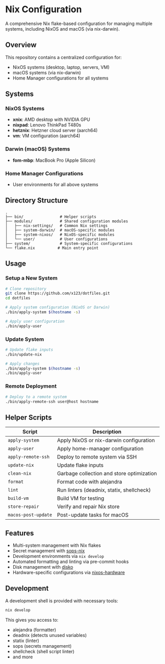 # Nix Configuration

A comprehensive Nix flake-based configuration for managing multiple systems,
including NixOS and macOS (via nix-darwin).

## Overview

This repository contains a centralized configuration for:

- NixOS systems (desktop, laptop, servers, VM)
- macOS systems (via nix-darwin)
- Home Manager configurations for all systems

## Systems

### NixOS Systems

- **xnix**: AMD desktop with NVIDIA GPU
- **nixpad**: Lenovo ThinkPad T480s
- **hetznix**: Hetzner cloud server (aarch64)
- **vm**: VM configuration (aarch64)

### Darwin (macOS) Systems

- **fom-mbp**: MacBook Pro (Apple Silicon)

### Home Manager Configurations

- User environments for all above systems

## Directory Structure

```text
.
├── bin/                # Helper scripts
├── modules/            # Shared configuration modules
│   ├── nix-settings/   # Common Nix settings
│   ├── system-darwin/  # macOS-specific modules
│   ├── system-nixos/   # NixOS-specific modules
│   └── user/           # User configurations
├── system/             # System-specific configurations
└── flake.nix          # Main entry point
```

## Usage

### Setup a New System

```bash
# Clone repository
git clone https://github.com/x123/dotfiles.git
cd dotfiles

# Apply system configuration (NixOS or Darwin)
./bin/apply-system $(hostname -s)

# Apply user configuration
./bin/apply-user
```

### Update System

```bash
# Update flake inputs
./bin/update-nix

# Apply changes
./bin/apply-system $(hostname -s)
./bin/apply-user
```

### Remote Deployment

```bash
# Deploy to a remote system
./bin/apply-remote-ssh user@host hostname
```

## Helper Scripts

| Script | Description |
|--------|-------------|
| `apply-system` | Apply NixOS or nix-darwin configuration |
| `apply-user` | Apply home-manager configuration |
| `apply-remote-ssh` | Deploy to remote system via SSH |
| `update-nix` | Update flake inputs |
| `clean-nix` | Garbage collection and store optimization |
| `format` | Format code with alejandra |
| `lint` | Run linters (deadnix, statix, shellcheck) |
| `build-vm` | Build VM for testing |
| `store-repair` | Verify and repair Nix store |
| `macos-post-update` | Post-update tasks for macOS |

## Features

- Multi-system management with Nix flakes
- Secret management with [sops-nix](https://github.com/Mic92/sops-nix)
- Development environments via `nix develop`
- Automated formatting and linting via pre-commit hooks
- Disk management with [disko](https://github.com/nix-community/disko)
- Hardware-specific configurations via [nixos-hardware](https://github.com/NixOS/nixos-hardware)

## Development

A development shell is provided with necessary tools:

```bash
nix develop
```

This gives you access to:

- alejandra (formatter)
- deadnix (detects unused variables)
- statix (linter)
- sops (secrets management)
- shellcheck (shell script linter)
- and more
